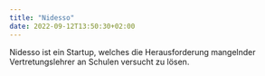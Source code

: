 ```yaml
---
title: "Nidesso"
date: 2022-09-12T13:50:30+02:00
---
```


Nidesso ist ein Startup, welches die Herausforderung mangelnder Vertretungslehrer an Schulen versucht zu lösen.

